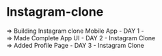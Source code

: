 # Instagram-clone

=> Building  Instagram clone Mobile App  - DAY 1 - <br>
=> Made Complete App UI          - DAY 2 - Instagram Clone <br>
=> Added Profile Page            - DAY 3 - Instagram Clone <br>

